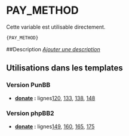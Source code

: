 # PAY_METHOD


Cette variable est utilisable directement.

```html
{PAY_METHOD}
```

##Description
[*Ajouter une description*](https://fa-tvars.appspot.com/var/PAY_METHOD)

## Utilisations dans les templates

### Version PunBB
* __[donate](../tpl/var/punbb/donate.md#readme) :__ lignes[120](../tpl/src/punbb/donate.tpl#L120), [133](../tpl/src/punbb/donate.tpl#L133), [138](../tpl/src/punbb/donate.tpl#L138), [148](../tpl/src/punbb/donate.tpl#L148)

### Version phpBB2
* __[donate](../tpl/var/subsilver/donate.md#readme) :__ lignes[149](../tpl/src/subsilver/donate.tpl#L149), [160](../tpl/src/subsilver/donate.tpl#L160), [165](../tpl/src/subsilver/donate.tpl#L165), [175](../tpl/src/subsilver/donate.tpl#L175)